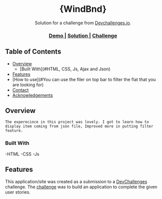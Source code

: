 <!-- Please update value in the {}  -->

<h1 align="center">{WindBnd}</h1>

<div align="center">
   Solution for a challenge from  <a href="http://devchallenges.io" target="_blank">Devchallenges.io</a>.
</div>

<div align="center">
  <h3>
    <a href="https://{your-demo-link.your-domain}">
      Demo
    </a>
    <span> | </span>
    <a href="https://{your-url-to-the-solution}">
      Solution
    </a>
    <span> | </span>
    <a href="https://devchallenges.io/challenges/3JFYedSOZqAxYuOCNmYD">
      Challenge
    </a>
  </h3>
</div>

<!-- TABLE OF CONTENTS -->

## Table of Contents

- [Overview](#overview)
  - [Built With](#HTML, CSS, Js, Ajax and Json)
- [Features](#Filter, )
- [How to use](#You can use the filer on top bar to filter the flat that you are looking for)
- [Contact](#contact)
- [Acknowledgements](#acknowledgements)

<!-- OVERVIEW -->

## Overview





    The experecince in this project was lovely. I got to learn how to display item coming from json file, Improved more in putting filter feature.


### Built With


-HTML
-CSS
-Js


## Features


This application/site was created as a submission to a [DevChallenges](https://devchallenges.io/challenges) challenge. The [challenge](https://devchallenges.io/challenges/3JFYedSOZqAxYuOCNmYD) was to build an application to complete the given user stories.



